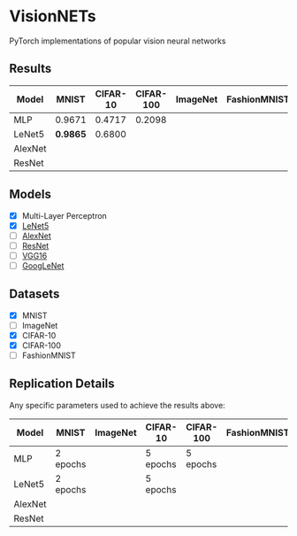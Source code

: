 # VisionNETs
PyTorch implementations of popular vision neural networks

## Results

| Model   	| MNIST   	  | CIFAR-10 	| CIFAR-100 	| ImageNet  | FashionMNIST  |
|---------- |------------ |----------	|-----------	|----------	|-------------- |
| MLP     	| 0.9671 	    | 0.4717   	| 0.2098    	|          	|               |
| LeNet5  	| **0.9865**  | 0.6800   	|           	|          	|               |
| AlexNet 	|        	    |          	|           	|          	|               |
| ResNet  	|        	    |          	|           	|          	|               |

## Models

- [x] Multi-Layer Perceptron
- [x] [LeNet5](http://yann.lecun.com/exdb/publis/pdf/lecun-01a.pdf)
- [ ] [AlexNet](https://papers.nips.cc/paper/4824-imagenet-classification-with-deep-convolutional-neural-networks)
- [ ] [ResNet](https://arxiv.org/abs/1704.06904)
- [ ] [VGG16](https://arxiv.org/abs/1505.06798)
- [ ] [GoogLeNet](https://arxiv.org/abs/1409.4842)

## Datasets

- [x] MNIST
- [ ] ImageNet
- [x] CIFAR-10
- [x] CIFAR-100
- [ ] FashionMNIST

## Replication Details

Any specific parameters used to achieve the results above:

| Model   	| MNIST  	  | ImageNet 	| CIFAR-10 	| CIFAR-100 	| FashionMNIST 	|
|---------	|--------	  |----------	|----------	|-----------	|--------------	|
| MLP     	| 2 epochs 	|          	| 5 epochs 	| 5 epochs   	|              	|
| LeNet5  	| 2 epochs 	|          	| 5 epochs 	|           	|              	|
| AlexNet 	|        	  |          	|          	|           	|              	|
| ResNet  	|        	  |          	|          	|           	|              	|
